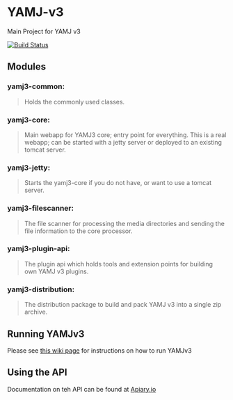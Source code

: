 YAMJ-v3
=======

Main Project for YAMJ v3

[![Build Status](http://jenkins.omertron.com/job/YAMJv3/badge/icon)](http://jenkins.omertron.com/job/YAMJv3)

Modules
-------
### yamj3-common:
> Holds the commonly used classes.

### yamj3-core:
> Main webapp for YAMJ3 core; entry point for everything.
This is a real webapp; can be started with a jetty server or deployed to an existing tomcat server.

### yamj3-jetty:
> Starts the yamj3-core if you do not have, or want to use a tomcat server.

### yamj3-filescanner:
> The file scanner for processing the media directories and sending the file information to the core processor.

### yamj3-plugin-api:
> The plugin api which holds tools and extension points for building own YAMJ v3 plugins.

### yamj3-distribution:
> The distribution package to build and pack YAMJ v3 into a single zip archive.

Running YAMJv3
--------------
Please see [this wiki page](https://github.com/YAMJ/yamj-v3/wiki/Getting-Started-with-the-Alpha-Test) for instructions on how to run YAMJv3

Using the API
-------------
Documentation on teh API can be found at [Apiary.io](http://docs.yamj.apiary.io/#)
